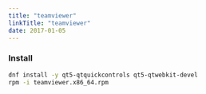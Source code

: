 ```yaml
---
title: "teamviewer"
linkTitle: "teamviewer"
date: 2017-01-05
---
```


### Install

```bash
dnf install -y qt5-qtquickcontrols qt5-qtwebkit-devel
rpm -i teamviewer.x86_64.rpm
```
